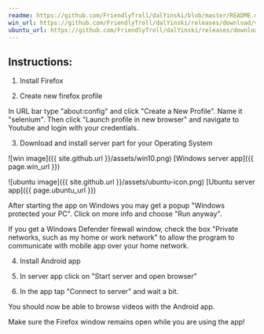 ```yaml
---
readme: https://github.com/FriendlyTroll/dalYinski/blob/master/README.md
win_url: https://github.com/FriendlyTroll/dalYinski/releases/download/v0.13/dalyinski-0.13.exe
ubuntu_url: https://github.com/FriendlyTroll/dalYinski/releases/download/v0.13/dalyinski-0.13.deb
---
```


## Instructions:
1. Install Firefox

2. Create new firefox profile

In URL bar type "about:config" and click "Create a New Profile". Name it "selenium". Then click "Launch profile in new browser" and navigate to Youtube and login with your credentials.

3. Download and install server part for your Operating System

![win image]({{ site.github.url }}/assets/win10.png)
[Windows server app]({{ page.win_url }})

![ubuntu image]({{ site.github.url }}/assets/ubuntu-icon.png)
[Ubuntu server app]({{ page.ubuntu_url }})

After starting the app on Windows you may get a popup "Windows protected your PC". Click on more info and choose "Run anyway".

If you get a Windows Defender firewall window, check the box "Private networks, such as my home or work network" to allow the program to communicate with mobile app over your home network.

4. Install Android app

5. In server app click on "Start server and open browser"

6. In the app tap "Connect to server" and wait a bit.

You should now be able to browse videos with the Android app.

Make sure the Firefox window remains open while you are using the app!







